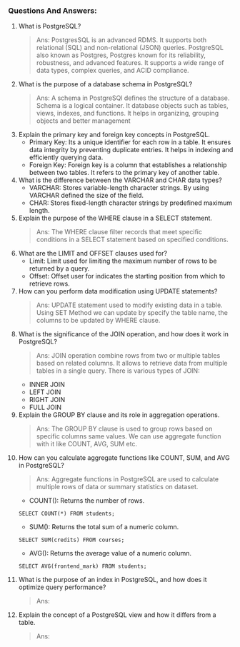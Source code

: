 ### Questions And Answers:

1. What is PostgreSQL?
   > Ans: PostgresSQL is an advanced RDMS. It supports both relational (SQL) and non-relational (JSON) queries. PostgreSQL also known as Postgres, Postgres known for its reliability, robustness, and advanced features. It supports a wide range of data types, complex queries, and ACID compliance.
2. What is the purpose of a database schema in PostgreSQL?
   > Ans: A schema in PostgreSQl defines the structure of a database. Schema is a logical container. It database objects such as tables, views, indexes, and functions. It helps in organizing, grouping objects and better management
3. Explain the primary key and foreign key concepts in PostgreSQL.
   - Primary Key: Its a unique identifier for each row in a table. It ensures data integrity by preventing duplicate entries. It helps in indexing and efficiently querying data.
   - Foreign Key: Foreign key is a column that establishes a relationship between two tables. It refers to the primary key of another table.
4. What is the difference between the VARCHAR and CHAR data types?
   - VARCHAR: Stores variable-length character strings. By using VARCHAR defined the size of the field.
   - CHAR: Stores fixed-length character strings by predefined maximum length.
5. Explain the purpose of the WHERE clause in a SELECT statement.
   > Ans: The WHERE clause filter records that meet specific conditions in a SELECT statement based on specified conditions.
6. What are the LIMIT and OFFSET clauses used for?
   - Limit: Limit used for limiting the maximum number of rows to be returned by a query.
   - Offset: Offset user for indicates the starting position from which to retrieve rows.
7. How can you perform data modification using UPDATE statements?
   > Ans: UPDATE statement used to modify existing data in a table. Using SET Method we can update by specify the table name, the columns to be updated by WHERE clause.
8. What is the significance of the JOIN operation, and how does it work in PostgreSQL?
   > Ans: JOIN operation combine rows from two or multiple tables based on related columns. It allows to retrieve data from multiple tables in a single query. There is various types of JOIN:
   - INNER JOIN
   - LEFT JOIN
   - RIGHT JOIN
   - FULL JOIN
9. Explain the GROUP BY clause and its role in aggregation operations.
   > Ans: The GROUP BY clause is used to group rows based on specific columns same values. We can use aggregate function with it like COUNT, AVG, SUM etc.
10. How can you calculate aggregate functions like COUNT, SUM, and AVG in PostgreSQL?
    > Ans: Aggregate functions in PostgreSQL are used to calculate multiple rows of data or summary statistics on dataset.
    - COUNT(): Returns the number of rows.
    ```
    SELECT COUNT(*) FROM students;
    ```
    - SUM(): Returns the total sum of a numeric column.
    ```
    SELECT SUM(credits) FROM courses;
    ```
    - AVG(): Returns the average value of a numeric column.
    ```
    SELECT AVG(frontend_mark) FROM students;
    ```
11. What is the purpose of an index in PostgreSQL, and how does it optimize query performance?
    > Ans:
12. Explain the concept of a PostgreSQL view and how it differs from a table.
    > Ans:
